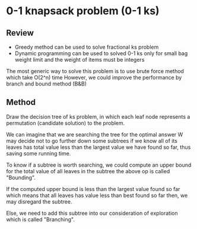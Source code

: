 # 0-1 knapsack problem (0-1 ks)

## Review
- Greedy method can be used to solve fractional ks problem
- Dynamic programming can be used to solved 0-1 ks only for small bag weight limit and the weight of items must be integers

The most generic way to solve this problem is to use brute force method which take O(2^n) time
However, we could improve the performance by branch and bound method (B&B)

## Method
Draw the decision tree of ks problem, in which each leaf node represents a permutation (candidate solution) to the problem.

We can imagine that we are searching the tree for the optimal answer W may decide not to go further down some subtrees if we know all of its leaves has total value less than
the largest value we have found so far, thus saving some running time.

To know if a subtree is worth searching, we could compute an upper bound for the total value of all leaves in the subtree
the above op is called "Bounding".

If the computed upper bound is less than the largest value found so far which means that all leaves has value less than best found so far
then, we may disregard the subtree.

Else, we need to add this subtree into our consideration of exploration which is called "Branching".

